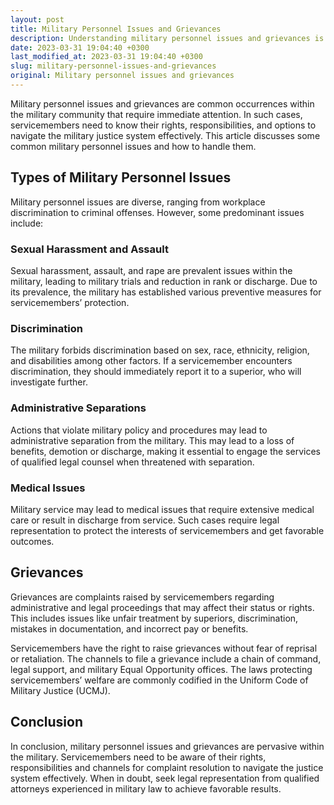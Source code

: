 ```yaml
---
layout: post
title: Military Personnel Issues and Grievances
description: Understanding military personnel issues and grievances is crucial for servicemembers to navigate the military justice system effectively.
date: 2023-03-31 19:04:40 +0300
last_modified_at: 2023-03-31 19:04:40 +0300
slug: military-personnel-issues-and-grievances
original: Military personnel issues and grievances
---
```

Military personnel issues and grievances are common occurrences within the military community that require immediate attention. In such cases, servicemembers need to know their rights, responsibilities, and options to navigate the military justice system effectively. This article discusses some common military personnel issues and how to handle them.

## Types of Military Personnel Issues

Military personnel issues are diverse, ranging from workplace discrimination to criminal offenses. However, some predominant issues include:

### Sexual Harassment and Assault

Sexual harassment, assault, and rape are prevalent issues within the military, leading to military trials and reduction in rank or discharge. Due to its prevalence, the military has established various preventive measures for servicemembers’ protection.

### Discrimination

The military forbids discrimination based on sex, race, ethnicity, religion, and disabilities among other factors. If a servicemember encounters discrimination, they should immediately report it to a superior, who will investigate further.

### Administrative Separations

Actions that violate military policy and procedures may lead to administrative separation from the military. This may lead to a loss of benefits, demotion or discharge, making it essential to engage the services of qualified legal counsel when threatened with separation.

### Medical Issues

Military service may lead to medical issues that require extensive medical care or result in discharge from service. Such cases require legal representation to protect the interests of servicemembers and get favorable outcomes.

## Grievances

Grievances are complaints raised by servicemembers regarding administrative and legal proceedings that may affect their status or rights. This includes issues like unfair treatment by superiors, discrimination, mistakes in documentation, and incorrect pay or benefits.

Servicemembers have the right to raise grievances without fear of reprisal or retaliation. The channels to file a grievance include a chain of command, legal support, and military Equal Opportunity offices. The laws protecting servicemembers’ welfare are commonly codified in the Uniform Code of Military Justice (UCMJ).

## Conclusion

In conclusion, military personnel issues and grievances are pervasive within the military. Servicemembers need to be aware of their rights, responsibilities and channels for complaint resolution to navigate the justice system effectively. When in doubt, seek legal representation from qualified attorneys experienced in military law to achieve favorable results.